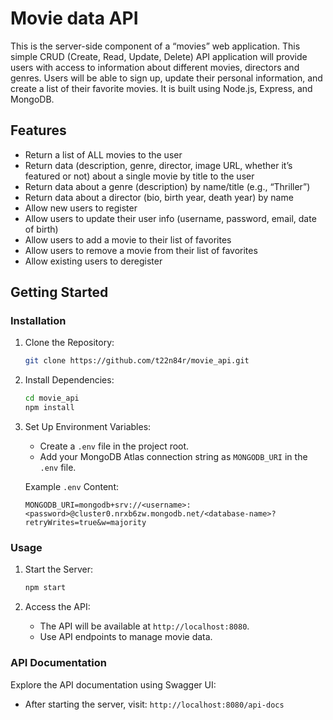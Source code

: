 # Movie data API

This is the server-side component of a “movies” web application. This simple CRUD (Create, Read, Update, Delete) API application will provide users with access to information about different movies, directors and genres. Users will be able to sign up, update their personal information, and create a list of their favorite movies. It is built using Node.js, Express, and MongoDB.

## Features

- Return a list of ALL movies to the user
- Return data (description, genre, director, image URL, whether it’s featured or not) about a single movie by title to the user
- Return data about a genre (description) by name/title (e.g., “Thriller”)
- Return data about a director (bio, birth year, death year) by name
- Allow new users to register
- Allow users to update their user info (username, password, email, date of birth)
- Allow users to add a movie to their list of favorites
- Allow users to remove a movie from their list of favorites
- Allow existing users to deregister

## Getting Started

### Installation

1. Clone the Repository:

   ```bash
   git clone https://github.com/t22n84r/movie_api.git
   ```

2. Install Dependencies:

   ```bash
   cd movie_api
   npm install
   ```

3. Set Up Environment Variables:
   - Create a `.env` file in the project root.
   - Add your MongoDB Atlas connection string as `MONGODB_URI` in the `.env` file.

   Example `.env` Content:
   ```
   MONGODB_URI=mongodb+srv://<username>:<password>@cluster0.nrxb6zw.mongodb.net/<database-name>?retryWrites=true&w=majority
   ```

### Usage

1. Start the Server:

   ```bash
   npm start
   ```

2. Access the API:
   - The API will be available at `http://localhost:8080`.
   - Use API endpoints to manage movie data.

### API Documentation

Explore the API documentation using Swagger UI:
- After starting the server, visit: `http://localhost:8080/api-docs`